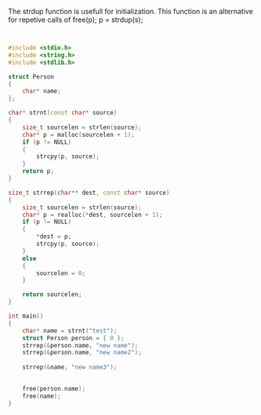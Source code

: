
The strdup function is usefull for initialization.
This function is an alternative for repetive calls of  free(p); p = strdup(s);

```cpp


#include <stdio.h>
#include <string.h>
#include <stdlib.h>

struct Person
{
    char* name;
};

char* strnt(const char* source)
{
    size_t sourcelen = strlen(source);
    char* p = malloc(sourcelen + 1);
    if (p != NULL)
    {
        strcpy(p, source);
    }
    return p;
}

size_t strrep(char** dest, const char* source)
{
    size_t sourcelen = strlen(source);
    char* p = realloc(*dest, sourcelen + 1);
    if (p != NULL)
    {
        *dest = p;
        strcpy(p, source);
    }
    else
    {
        sourcelen = 0;
    }

    return sourcelen;
}

int main()
{
    char* name = strnt("test");
    struct Person person = { 0 };
    strrep(&person.name, "new name");
    strrep(&person.name, "new name2");
    
    strrep(&name, "new name3");
    

    free(person.name);
    free(name);
}


```

